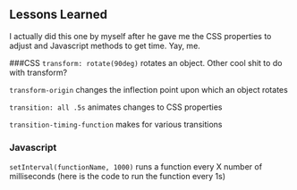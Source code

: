 ## Lessons Learned
I actually did this one by myself after he gave me the CSS properties to adjust and Javascript methods to get time. Yay, me.

###CSS
`transform: rotate(90deg)` rotates an object. Other cool shit to do with transform?

`transform-origin` changes the inflection point upon which an object rotates

`transition: all .5s` animates changes to CSS properties

`transition-timing-function` makes for various transitions

### Javascript
`setInterval(functionName, 1000)` runs a function every X number of milliseconds (here is the code to run the function every 1s)
